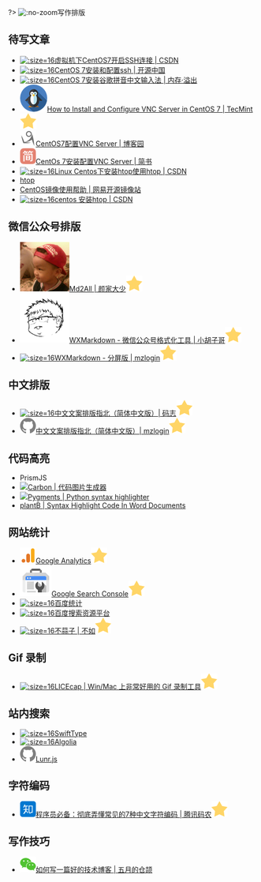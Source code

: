 ?> ![](https://notes.abelsu7.top/_media/writing.svg ':no-zoom')写作排版

## 待写文章

- [![](logo/csdn.ico ':size=16')虚拟机下CentOS7开启SSH连接 | CSDN](https://blog.csdn.net/trackle400/article/details/52755571)
- [![](logo/oschina.ico ':size=16')CentOS 7安装和配置ssh | 开源中国](https://my.oschina.net/laiconglin/blog/675317)
- [![](logo/oom.ico ':size=16')CentOS 7安装谷歌拼音中文输入法 | 内存·溢出](http://ju.outofmemory.cn/entry/152928)
- [![](logo/tecmint.png ':size=16')How to Install and Configure VNC Server in CentOS 7 | TecMint![](logo/star.svg)](https://www.tecmint.com/install-and-configure-vnc-server-in-centos-7/)
- [![](logo/cnblogs.svg)CentOS7配置VNC Server | 博客园](https://www.cnblogs.com/Richard-xie/p/4143632.html)
- [![](logo/jianshu.svg)CentOs 7安装配置VNC Server | 简书](https://www.jianshu.com/p/35640fc5672b)
- [![](logo/csdn.ico ':size=16')Linux Centos下安装htop使用htop | CSDN](https://blog.csdn.net/yy3097/article/details/51151074?locationNum=5&fps=1)
- [htop](http://hisham.hm/htop/index.php)
- [CentOS镜像使用帮助 | 网易开源镜像站](http://mirrors.163.com/.help/centos.html)
- [![](logo/csdn.ico ':size=16')centos 安装htop | CSDN](https://blog.csdn.net/zswjob126/article/details/51108069)

## 微信公众号排版

* [![](logo/md2all.ico ':size=16')Md2All | 颜家大少![](logo/star.svg)](http://md.aclickall.com/)
* [![](logo/barretlee.ico ':size=16')WXMarkdown - 微信公众号格式化工具 | 小胡子哥![](logo/star.svg)](http://md.barretlee.com/)
* [![](logo/mzlogin.ico ':size=16')WXMarkdown - 分屏版 | mzlogin![](logo/star.svg)](https://md.mazhuang.org/)

## 中文排版

* [![](logo/mzlogin.ico ':size=16')中文文案排版指北（简体中文版）| 码志![](logo/star.svg)](https://mazhuang.org/wiki/chinese-copywriting-guidelines/)
* [![](logo/github.svg)中文文案排版指北（简体中文版）| mzlogin![](logo/star.svg)](https://github.com/mzlogin/chinese-copywriting-guidelines)

## 代码高亮

* PrismJS
* [![](https://notes.abelsu7.top/_media/star.svg)Carbon | 代码图片生成器](https://carbon.now.sh)
* [![](https://notes.abelsu7.top/_media/star.svg)Pygments | Python syntax highlighter](http://pygments.org)
* [plantB | Syntax Highlight Code In Word Documents](http://www.planetb.ca/syntax-highlight-word)

## 网站统计

* [![](logo/analytics.png ':size=16')Google Analytics![](logo/star.svg)](https://analytics.google.com)
* [![](logo/search.png ':size=16')Google Search Console![](logo/star.svg)](https://search.google.com/search-console)
* [![](logo/baidutongji.ico ':size=16')百度统计](https://tongji.baidu.com)
* [![](logo/baidu.ico ':size=16')百度搜索资源平台](https://ziyuan.baidu.com)
* [![](logo/busuanzi.ico ':size=16')不蒜子 | 不如![](logo/star.svg)](http://ibruce.info/)

## Gif 录制

* [![](logo/licecap.ico ':size=16')LICEcap | Win/Mac 上非常好用的 Gif 录制工具![](logo/star.svg)](https://www.cockos.com/licecap/)

## 站内搜索

* [![](logo/swiftype.ico ':size=16')SwiftType](https://swiftype.com)
* [![](logo/algolia.ico ':size=16')Algolia](https://www.algolia.com/)
* [![](logo/github.svg ':size=16')Lunr.js](https://lunrjs.com/)

## 字符编码

* [![](logo/zhihu.svg)程序员必备：彻底弄懂常见的7种中文字符编码 | 腾讯码农![](logo/star.svg)](https://zhuanlan.zhihu.com/p/46216008)

## 写作技巧

- [![](logo/wechat.svg)如何写一篇好的技术博客 | 五月的仓颉](https://mp.weixin.qq.com/s/oFB9k9mDaAzrq8wDVsxe5A)